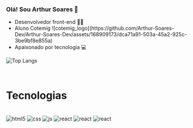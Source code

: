 ### Olá! Sou Arthur Soares 👋
<div>

<ul>
    <li>Desenvolvedor front-end 🧑‍💻</li>
    <li>Aluno Cotemig <span> ![cotemig_logo](https://github.com/Arthur-Soares-Dev/Arthur-Soares-Dev/assets/168909173/dca71a91-503a-45a2-925c-3be9bf8e855a) </span> </li>
    <li>Apaixonado por tecnologia 💻</li>
</ul>



![Top Langs](https://github-readme-stats.vercel.app/api/top-langs/?username=anuraghazra&layout=compact)
</div>
<br>

# Tecnologias
<div style="display: inline-block"><br/>
<img align="center" alt="html5" src="https://img.shields.io/badge/HTML5-E34F26?style=for-the-badge&logo=html5&logoColor=white" />
<img align="center" alt="css" src="https://img.shields.io/badge/CSS3-1572B6?style=for-the-badge&logo=css3&logoColor=white" />
<img align="center" alt="js" src="https://img.shields.io/badge/JavaScript-F7DF1E?style=for-the-badge&logo=javascript&logoColor=black" />
<img align="center" alt="react" src="https://img.shields.io/badge/React-20232A?style=for-the-badge&logo=react&logoColor=61DAFB" />
<img align="center" alt="react" src="https://img.shields.io/badge/Figma-F24E1E?style=for-the-badge&logo=figma&logoColor=white" />
<img align="center" alt="react" src="https://img.shields.io/badge/Bootstrap-563D7C?style=for-the-badge&logo=bootstrap&logoColor=white" />
